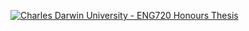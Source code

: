 [![Charles Darwin University - ENG720 Honours Thesis](https://cdux.cdu.edu.au/static/cdu-style/images/cdu-logo-d2-2x_opt.7af3a0f348de.png)](https://www.https://www.cdu.edu.au/)